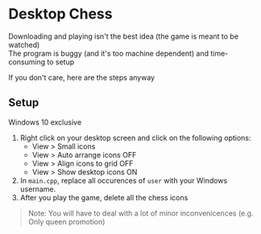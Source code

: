 # Desktop Chess


Downloading and playing isn't the best idea (the game is meant to be watched)<br>
The program is buggy (and it's too machine dependent) and time-consuming to setup

If you don't care, here are the steps anyway

## Setup
Windows 10 exclusive
1. Right click on your desktop screen and click on the following options:
   - View > Small icons
   - View > Auto arrange icons OFF
   - View > Align icons to grid OFF
   - View > Show desktop icons ON
2. In `main.cpp`, replace all occurences of `user` with your Windows username.
3. After you play the game, delete all the chess icons

> Note: You will have to deal with a lot of minor inconvenicences (e.g. Only queen promotion)